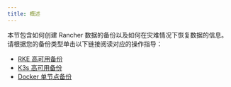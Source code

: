 ```yaml
---
title: 概述
---
```


本节包含如何创建 Rancher 数据的备份以及如何在灾难情况下恢复数据的信息。请根据您的备份类型单击以下链接阅读对应的操作指导：

- [RKE 高可用备份](/docs/rancher2/backups/backup/ha-backups/_index)
- [K3s 高可用备份](/docs/rancher2/backups/backup/k3s-backups/_index)
- [Docker 单节点备份](/docs/rancher2/backups/backup/docker-backups/_index)
